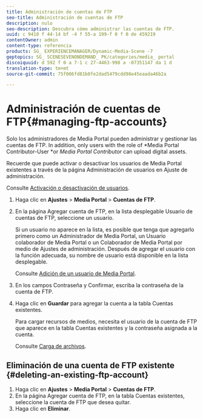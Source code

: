 ```yaml
---
title: Administración de cuentas de FTP
seo-title: Administración de cuentas de FTP
description: nulo
seo-description: Descubra cómo administrar las cuentas de FTP.
uuid: c 9410 f 44-14 bf -4 f 55-a 199-f 0 f 0 de 459219
contentOwner: admin
content-type: referencia
products: SG_ EXPERIENCEMANAGER/Dynamic-Media-Scene -7
geptopics: SG_ SCENESEVENONDEMAND_ PK/categories/media_ portal
discoiquuid: d 592 f 0 a 7-1 c 27-4463-998 a -07351147 da 1 d
translation-type: tm+mt
source-git-commit: 75f006fd81b0fe2dad5479cdd98e45eaada46b2a

---
```



# Administración de cuentas de FTP{#managing-ftp-accounts}

Solo los administradores de Media Portal pueden administrar y gestionar las cuentas de FTP. In addition, only users with the role of *Media Portal Contributor-User *or *Media Portal Contributor* can upload digital assets.

Recuerde que puede activar o desactivar los usuarios de Media Portal existentes a través de la página Administración de usuarios en Ajuste de administración.

Consulte [Activación o desactivación de usuarios](administration-setup.md#activating_or_deactivating_users).

1. Haga clic en **Ajustes** &gt; **Media Portal** &gt; **Cuentas de FTP**.
1. En la página Agregar cuenta de FTP, en la lista desplegable Usuario de cuentas de FTP, seleccione un usuario.

   Si un usuario no aparece en la lista, es posible que tenga que agregarlo primero como un Administrador de Media Portal, un Usuario colaborador de Media Portal o un Colaborador de Media Portal por medio de Ajustes de administración. Después de agregar el usuario con la función adecuada, su nombre de usuario está disponible en la lista desplegable.

   Consulte [Adición de un usuario de Media Portal](adding-media-portal-users.md#adding_a_media_portal_user).

1. En los campos Contraseña y Confirmar, escriba la contraseña de la cuenta de FTP.
1. Haga clic en **Guardar** para agregar la cuenta a la tabla Cuentas existentes.

   Para cargar recursos de medios, necesita el usuario de la cuenta de FTP que aparece en la tabla Cuentas existentes y la contraseña asignada a la cuenta.

   Consulte [Carga de archivos](uploading-files.md#uploading_files).

## Eliminación de una cuenta de FTP existente {#deleting-an-existing-ftp-account}

1. Haga clic en **Ajustes** &gt; **Media Portal** &gt; **Cuentas de FTP**.
1. En la página Agregar cuenta de FTP, en la tabla Cuentas existentes, seleccione la cuenta de FTP que desea quitar.
1. Haga clic en **Eliminar**.

